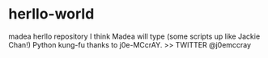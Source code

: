 # herllo-world
madea herllo repository
I think Madea will type (some scripts up like Jackie Chan!)
Python kung-fu thanks to j0e-MCcrAY. >> TWITTER @j0emccray

